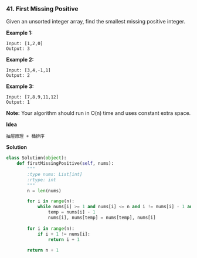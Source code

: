 ### 41. First Missing Positive

Given an unsorted integer array, find the smallest missing positive integer.

**Example 1:**
```
Input: [1,2,0]
Output: 3
```

**Example 2:**
```
Input: [3,4,-1,1]
Output: 2
```

**Example 3:**
```
Input: [7,8,9,11,12]
Output: 1
```

**Note:**
Your algorithm should run in O(n) time and uses constant extra space.

**Idea**
```
抽屉原理 + 桶排序
```

**Solution**
```Python
class Solution(object):
    def firstMissingPositive(self, nums):
        """
        :type nums: List[int]
        :rtype: int
        """
        n = len(nums)

        for i in range(n):
            while nums[i] >= 1 and nums[i] <= n and i != nums[i] - 1 and nums[i] != nums[nums[i] - 1]:
                temp = nums[i] - 1
                nums[i], nums[temp] = nums[temp], nums[i]
        
        for i in range(n):
            if i + 1 != nums[i]:
                return i + 1
        
        return n + 1
```